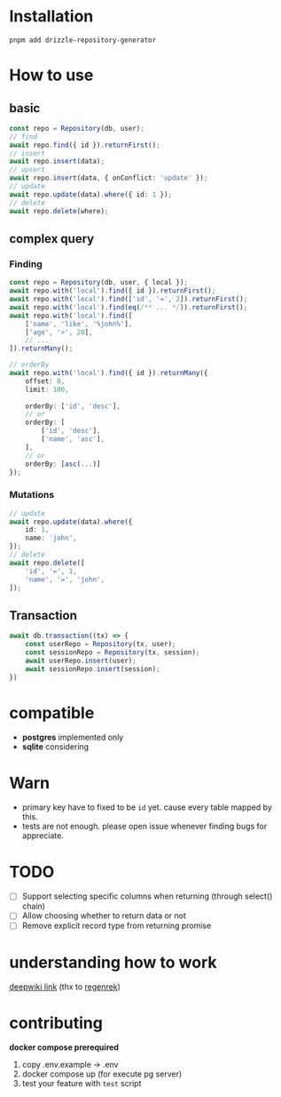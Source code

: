 # Installation
```
pnpm add drizzle-repository-generator
```
# How to use
## basic
```ts
const repo = Repository(db, user);
// find
await repo.find({ id }).returnFirst();
// insert
await repo.insert(data);
// upsert
await repo.insert(data, { onConflict: 'update' });
// update
await repo.update(data).where({ id: 1 });
// delete
await repo.delete(where);
```
## complex query
### Finding
```ts
const repo = Repository(db, user, { local });
await repo.with('local').find({ id }).returnFirst();
await repo.with('local').find(['id', '=', 2]).returnFirst();
await repo.with('local').find(eq(/** ... */)).returnFirst();
await repo.with('local').find([
    ['name', 'like', '%john%'],
    ['age', '>', 20],
    // ...
]).returnMany();

// orderBy
await repo.with('local').find({ id }).returnMany({
    offset: 0,
    limit: 100,
    
    orderBy: ['id', 'desc'],
    // or
    orderBy: [
        ['id', 'desc'],
        ['name', 'asc'],
    ],
    // or
    orderBy: [asc(...)]
});
```
### Mutations
```ts
// update
await repo.update(data).where({
    id: 1,
    name: 'john',
});
// delete
await repo.delete([
    'id', '=', 1,
    'name', '=', 'john',
]);
```
## Transaction
```ts
await db.transaction((tx) => {
    const userRepo = Repository(tx, user);
    const sessionRepo = Repository(tx, session);
    await userRepo.insert(user);
    await sessionRepo.insert(session);
})
```

# compatible
- **postgres** implemented only
- **sqlite** considering

# Warn
- primary key have to fixed to be `id` yet. cause every table mapped by this.
- tests are not enough. please open issue whenever finding bugs for appreciate.

# TODO
- [ ] Support selecting specific columns when returning (through select() chain)
- [ ] Allow choosing whether to return data or not
- [ ] Remove explicit record type from returning promise

# understanding how to work
[deepwiki link](https://deepwiki.com/binochoi/drizzle-repository-generator)
(thx to [regenrek](https://github.com/regenrek))

# contributing
**docker compose prerequired**
1. copy .env.example -> .env
2. docker compose up (for execute pg server)
3. test your feature with `test` script